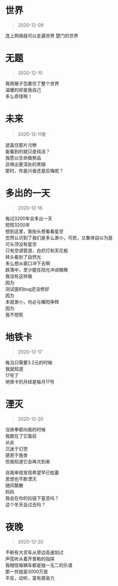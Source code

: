 
# 世界   

> 2020-12-09    

连上网络就可以走遍世界 
楚门的世界   


# 无题       

> 2020-12-10    

我用被子包裹住了整个世界   
温暖的却是我自己   
多么奇怪啊！


# 未来    

> 2020-12-11夜   
  
遮盖住那片污秽     
能看到的就只是纯洁？     
我愿以生命做祭品        
召唤出更深处的黑暗        
那时，你是兴奋还是后悔呢？   


# 多出的一天     

> 2020-12-16      
 
每过3200年会多出一天    
短短3200年     
想到这里，我抬头想看看星空   
忽然认识到了我们是多么渺小，可悲，又集体自以为是    
可头顶没有星空    
只有空调管道，白炽灯和天花板    
转头看到了自然光      
多么想从窗口冲下去啊     
跌落中，至少能任阳光冲进眼睛      
我没有这样做   
因为    
测试提的bug还没修好    
因为   
本就渺小，何必与耀阳争辉  
因为  
我不想死  

# 地铁卡   

> 2020-12-17   

每当只需要3.2元的时候    
我就知道    
17号了     
地铁卡的月经是每月17号     

# 湮灭       
> 2020-12-20    

当铁拳砸向我的时候       
我跪在了它面前    
从此    
沉迷于幻觉     
感恩于施舍  
但我知道它会再次到来   
   
自我审视发现希望早已枯萎   
思想也不断湮灭   
随风飘散    
妈妈     
我会在你的拉链下窒息吗？  
这个冬天会过去吗？


# 夜晚  
> 2020-12-20    

不断有大货车从旁边高速划过    
声弦听从着开普勒的指挥    
我相信每辆车都是独一无二的乐谱   
那一共就是3000万首   
平反，动听，富有感染力







